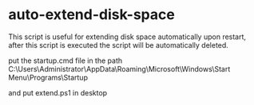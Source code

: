 # auto-extend-disk-space
This script is useful for extending disk space automatically upon restart, after this script is executed the script will be automatically deleted.

put the startup.cmd file in the path C:\Users\Administrator\AppData\Roaming\Microsoft\Windows\Start Menu\Programs\Startup

and put extend.ps1 in desktop
